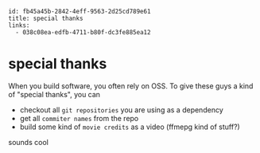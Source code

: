 ```
id: fb45a45b-2842-4eff-9563-2d25cd789e61
title: special thanks
links:
  - 038c08ea-edfb-4711-b80f-dc3fe885ea12
```

# special thanks

When you build software, you often rely on OSS.
To give these guys a kind of "special thanks", you can 

* checkout all `git repositories` you are using as a dependency
* get all `commiter names` from the repo
* build some kind of `movie credits` as a video (ffmepg kind of stuff?)

sounds cool
